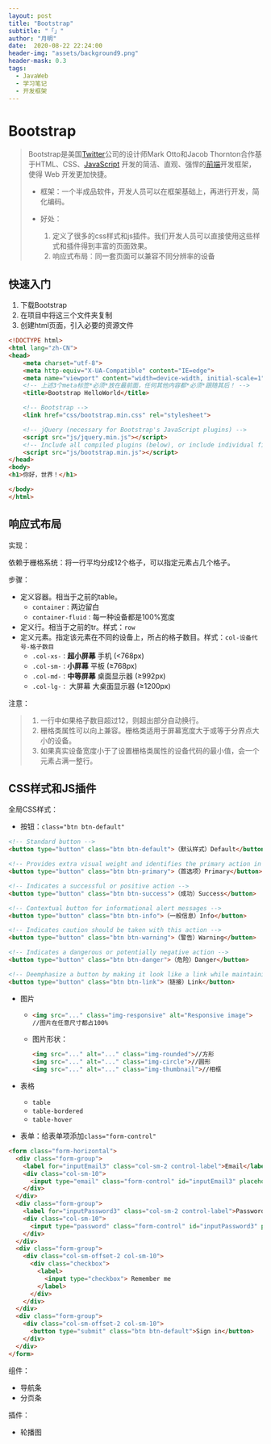 ```yaml
---
layout: post
title: "Bootstrap"
subtitle: "「」"
author: "月明"
date:  2020-08-22 22:24:00
header-img: "assets/background9.png"
header-mask: 0.3
tags:
  - JavaWeb
  - 学习笔记
  - 开发框架
---
```


# Bootstrap

> Bootstrap是美国[Twitter](https://baike.baidu.com/item/Twitter/2443267)公司的设计师Mark Otto和Jacob Thornton合作基于HTML、CSS、[JavaScript](https://baike.baidu.com/item/JavaScript/321142) 开发的简洁、直观、强悍的[前端](https://baike.baidu.com/item/前端/5956545)开发框架，使得 Web 开发更加快捷。
>
> * 框架：一个半成品软件，开发人员可以在框架基础上，再进行开发，简化编码。
>
> * 好处：
>   1. 定义了很多的css样式和js插件。我们开发人员可以直接使用这些样式和插件得到丰富的页面效果。
>   2. 响应式布局：同一套页面可以兼容不同分辨率的设备

## 快速入门

1. 下载Bootstrap
2. 在项目中将这三个文件夹复制
3. 创建html页面，引入必要的资源文件

```html
<!DOCTYPE html>
<html lang="zh-CN">
<head>
    <meta charset="utf-8">
    <meta http-equiv="X-UA-Compatible" content="IE=edge">
    <meta name="viewport" content="width=device-width, initial-scale=1">
    <!-- 上述3个meta标签*必须*放在最前面，任何其他内容都*必须*跟随其后！ -->
    <title>Bootstrap HelloWorld</title>

    <!-- Bootstrap -->
    <link href="css/bootstrap.min.css" rel="stylesheet">

    <!-- jQuery (necessary for Bootstrap's JavaScript plugins) -->
    <script src="js/jquery.min.js"></script>
    <!-- Include all compiled plugins (below), or include individual files as needed -->
    <script src="js/bootstrap.min.js"></script>
</head>
<body>
<h1>你好，世界！</h1>

</body>
</html>
```

## 响应式布局

实现：

依赖于栅格系统：将一行平均分成12个格子，可以指定元素占几个格子。

步骤：

* 定义容器。相当于之前的table。
  * `container：`两边留白
  * `container-fluid：`每一种设备都是100%宽度
* 定义行。相当于之前的tr。样式：`row`
* 定义元素。指定该元素在不同的设备上，所占的格子数目。样式：`col-设备代号-格子数目`
  * `.col-xs-：`**超小屏幕** 手机 (<768px)
  * `.col-sm-：`**小屏幕** 平板 (≥768px)
  * `.col-md-：`**中等屏幕** 桌面显示器 (≥992px)
  * `.col-lg-：` 大屏幕 大桌面显示器 (≥1200px)

注意：

> 1. 一行中如果格子数目超过12，则超出部分自动换行。
> 2. 栅格类属性可以向上兼容。栅格类适用于屏幕宽度大于或等于分界点大小的设备。
> 3. 如果真实设备宽度小于了设置栅格类属性的设备代码的最小值，会一个元素占满一整行。

## CSS样式和JS插件

全局CSS样式：

* 按钮：`class="btn btn-default"`

```html
<!-- Standard button -->
<button type="button" class="btn btn-default">（默认样式）Default</button>

<!-- Provides extra visual weight and identifies the primary action in a set of buttons -->
<button type="button" class="btn btn-primary">（首选项）Primary</button>

<!-- Indicates a successful or positive action -->
<button type="button" class="btn btn-success">（成功）Success</button>

<!-- Contextual button for informational alert messages -->
<button type="button" class="btn btn-info">（一般信息）Info</button>

<!-- Indicates caution should be taken with this action -->
<button type="button" class="btn btn-warning">（警告）Warning</button>

<!-- Indicates a dangerous or potentially negative action -->
<button type="button" class="btn btn-danger">（危险）Danger</button>

<!-- Deemphasize a button by making it look like a link while maintaining button behavior -->
<button type="button" class="btn btn-link">（链接）Link</button>
```

* 图片

  * ```html
    <img src="..." class="img-responsive" alt="Responsive image">
    //图片在任意尺寸都占100%
    ```

  * 图片形状：

    ```html
    <img src="..." alt="..." class="img-rounded">//方形
    <img src="..." alt="..." class="img-circle">//圆形
    <img src="..." alt="..." class="img-thumbnail">//相框
    ```

* 表格

  * `table`
  * `table-bordered`
  * `table-hover`

* 表单：给表单项添加`class="form-control"`

```html
<form class="form-horizontal">
  <div class="form-group">
    <label for="inputEmail3" class="col-sm-2 control-label">Email</label>
    <div class="col-sm-10">
      <input type="email" class="form-control" id="inputEmail3" placeholder="Email">
    </div>
  </div>
  <div class="form-group">
    <label for="inputPassword3" class="col-sm-2 control-label">Password</label>
    <div class="col-sm-10">
      <input type="password" class="form-control" id="inputPassword3" placeholder="Password">
    </div>
  </div>
  <div class="form-group">
    <div class="col-sm-offset-2 col-sm-10">
      <div class="checkbox">
        <label>
          <input type="checkbox"> Remember me
        </label>
      </div>
    </div>
  </div>
  <div class="form-group">
    <div class="col-sm-offset-2 col-sm-10">
      <button type="submit" class="btn btn-default">Sign in</button>
    </div>
  </div>
</form>
```

组件：

* 导航条
* 分页条

插件：

* 轮播图